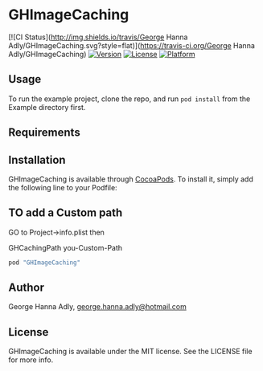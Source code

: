 # GHImageCaching

[![CI Status](http://img.shields.io/travis/George Hanna Adly/GHImageCaching.svg?style=flat)](https://travis-ci.org/George Hanna Adly/GHImageCaching)
[![Version](https://img.shields.io/cocoapods/v/GHImageCaching.svg?style=flat)](http://cocoapods.org/pods/GHImageCaching)
[![License](https://img.shields.io/cocoapods/l/GHImageCaching.svg?style=flat)](http://cocoapods.org/pods/GHImageCaching)
[![Platform](https://img.shields.io/cocoapods/p/GHImageCaching.svg?style=flat)](http://cocoapods.org/pods/GHImageCaching)

## Usage

To run the example project, clone the repo, and run `pod install` from the Example directory first.

## Requirements

## Installation

GHImageCaching is available through [CocoaPods](http://cocoapods.org). To install
it, simply add the following line to your Podfile:

## TO add a Custom path

GO to Project->info.plist then 

<key>GHCachingPath</key>
<string>you-Custom-Path</string>

```ruby
pod "GHImageCaching"
```

## Author

George Hanna Adly, george.hanna.adly@hotmail.com

## License

GHImageCaching is available under the MIT license. See the LICENSE file for more info.
